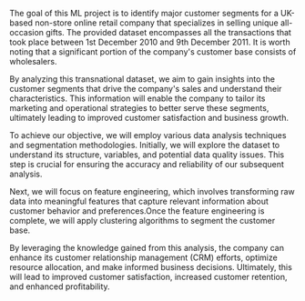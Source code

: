 The goal of this ML project is to identify major customer segments for a UK-based non-store online retail company that specializes in selling unique all-occasion gifts. The provided dataset encompasses all the transactions that took place between 1st December 2010 and 9th December 2011. It is worth noting that a significant portion of the company's customer base consists of wholesalers.

By analyzing this transnational dataset, we aim to gain insights into the customer segments that drive the company's sales and understand their characteristics. This information will enable the company to tailor its marketing and operational strategies to better serve these segments, ultimately leading to improved customer satisfaction and business growth.

To achieve our objective, we will employ various data analysis techniques and segmentation methodologies. Initially, we will explore the dataset to understand its structure, variables, and potential data quality issues. This step is crucial for ensuring the accuracy and reliability of our subsequent analysis.

Next, we will focus on feature engineering, which involves transforming raw data into meaningful features that capture relevant information about customer behavior and preferences.Once the feature engineering is complete, we will apply clustering algorithms to segment the customer base.

By leveraging the knowledge gained from this analysis, the company can enhance its customer relationship management (CRM) efforts, optimize resource allocation, and make informed business decisions. Ultimately, this will lead to improved customer satisfaction, increased customer retention, and enhanced profitability.
